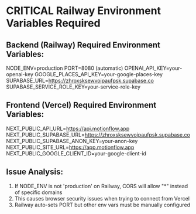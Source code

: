 # CRITICAL Railway Environment Variables Required

## Backend (Railway) Required Environment Variables:

NODE_ENV=production
PORT=8080 (automatic)
OPENAI_API_KEY=your-openai-key
GOOGLE_PLACES_API_KEY=your-google-places-key
SUPABASE_URL=https://zhroxsksewvoipaufpsk.supabase.co
SUPABASE_SERVICE_ROLE_KEY=your-service-role-key

## Frontend (Vercel) Required Environment Variables:

NEXT_PUBLIC_API_URL=https://api.motionflow.app
NEXT_PUBLIC_SUPABASE_URL=https://zhroxsksewvoipaufpsk.supabase.co
NEXT_PUBLIC_SUPABASE_ANON_KEY=your-anon-key
NEXT_PUBLIC_SITE_URL=https://app.motionflow.app
NEXT_PUBLIC_GOOGLE_CLIENT_ID=your-google-client-id

## Issue Analysis:

1. If NODE_ENV is not 'production' on Railway, CORS will allow "\*" instead of specific domains
2. This causes browser security issues when trying to connect from Vercel
3. Railway auto-sets PORT but other env vars must be manually configured

